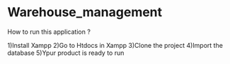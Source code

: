 # Warehouse_management
How to run this application ?

1)Install Xampp
2)Go to Htdocs in Xampp
3)Clone the project
4)Import the database
5)Ypur product is ready to run
